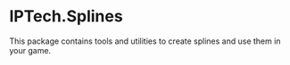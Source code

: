 # IPTech.Splines

This package contains tools and utilities to create splines and use them in 
your game.